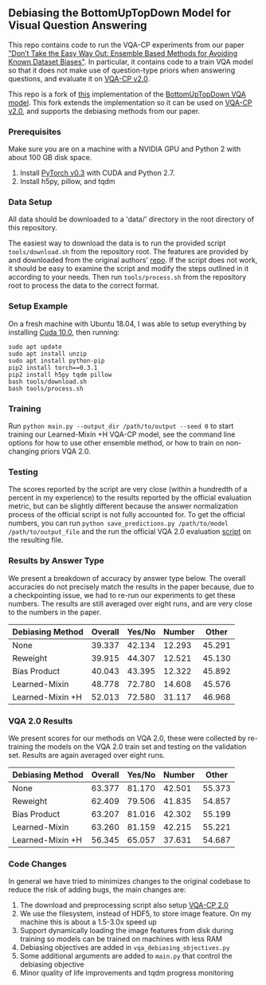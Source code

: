 ## Debiasing the BottomUpTopDown Model for Visual Question Answering
This repo contains code to run the VQA-CP experiments from our paper ["Don’t Take the Easy Way Out: Ensemble Based Methods for Avoiding Known Dataset Biases"](https://arxiv.org/abs/1909.03683).
In particular, it contains code to a train VQA model so that it does
not make use of question-type priors when answering questions, and evaluate it on [VQA-CP v2.0](https://www.cc.gatech.edu/~aagrawal307/vqa-cp/).

This repo is a fork of [this](https://github.com/hengyuan-hu/bottom-up-attention-vqa/) 
implementation of the [BottomUpTopDown VQA model](https://arxiv.org/abs/1707.07998). This fork extends the implementation so it can be used
on [VQA-CP v2.0](https://www.cc.gatech.edu/~aagrawal307/vqa-cp/), and supports the debiasing methods from our paper. 


### Prerequisites

Make sure you are on a machine with a NVIDIA GPU and Python 2 with about 100 GB disk space.

1. Install [PyTorch v0.3](http://pytorch.org/) with CUDA and Python 2.7.
2. Install h5py, pillow, and tqdm           

### Data Setup

All data should be downloaded to a 'data/' directory in the root
directory of this repository.

The easiest way to download the data is to run the provided script
`tools/download.sh` from the repository root. The features are
provided by and downloaded from the original authors'
[repo](https://github.com/peteanderson80/bottom-up-attention). If the
script does not work, it should be easy to examine the script and
modify the steps outlined in it according to your needs. Then run
`tools/process.sh` from the repository root to process the data to the
correct format.

### Setup Example
On a fresh machine with Ubuntu 18.04, I was able to setup everything by installing [Cuda 10.0](https://developer.nvidia.com/cuda-10.0-download-archive), then running:

```
sudo apt update
sudo apt install unzip
sudo apt install python-pip
pip2 install torch==0.3.1
pip2 install h5py tqdm pillow 
bash tools/download.sh
bash tools/process.sh
```

### Training

Run `python main.py --output_dir /path/to/output --seed 0` to start training our Learned-Mixin +H VQA-CP model, see the command line options
for how to use other ensemble method, or how to train on non-changing priors VQA 2.0.

### Testing
The scores reported by the script are very close (within a hundredth of a percent in my experience) to the results
reported by the official evaluation metric, but can be slightly different because the 
answer normalization process of the official script is not fully accounted for.
To get the official numbers, you can run `python save_predictions.py /path/to/model /path/to/output_file`
and the run the official VQA 2.0 evaluation [script](https://github.com/GT-Vision-Lab/VQA/blob/master/PythonEvaluationTools/vqaEvalDemo.py)
on the resulting file.

### Results by Answer Type
We present a breakdown of accuracy by answer type below. The overall accuracies do not precisely 
match the results in the paper because, due to a checkpointing issue, we had to re-run our experiments to
get these numbers. The results are still averaged over eight runs, and are very close to the numbers in the 
paper. 

| Debiasing Method | Overall | Yes/No | Number | Other |
| --- | --- | --- | --- | --- |
|None|39.337|42.134|12.293|45.291|
|Reweight|39.915|44.307|12.521|45.130|
|Bias Product|40.043|43.395|12.322|45.892|
|Learned-Mixin|48.778|72.780|14.608|45.576|
|Learned-Mixin +H|52.013|72.580|31.117|46.968|

### VQA 2.0 Results
We present scores for our methods on VQA 2.0, these were collected by re-training 
the models on the VQA 2.0 train set and testing on the validation set. 
Results are again averaged over eight runs.

| Debiasing Method | Overall | Yes/No | Number | Other |
| --- | --- | --- | --- | --- |
|None|63.377|81.170|42.501|55.373|
|Reweight|62.409|79.506|41.835|54.857|
|Bias Product|63.207|81.016|42.302|55.199|
|Learned-Mixin|63.260|81.159|42.215|55.221|
|Learned-Mixin +H|56.345|65.057|37.631|54.687|

### Code Changes
In general we have tried to minimizes changes to the original codebase to reduce the risk of adding bugs, the main changes are:

1. The download and preprocessing script also setup [VQA-CP 2.0](https://www.cc.gatech.edu/~aagrawal307/vqa-cp/)
2. We use the filesystem, instead of HDF5, to store image feature. On my machine this is about a 1.5-3.0x speed up
3. Support dynamically loading the image features from disk during training so models can be trained
on machines with less RAM
4. Debiasing objectives are added in `vqa_debiasing_objectives.py`
5. Some additional arguments are added to `main.py` that control the debiasing objective
6. Minor quality of life improvements and tqdm progress monitoring
